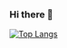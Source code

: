 ### Hi there 👋


[![Top Langs](https://github-readme-stats.vercel.app/api/top-langs/?username=abhijeet002&theme=flag-india)](https://github.com/anuraghazra/github-readme-stats)


<!--
![Anurag's GitHub stats](https://github-readme-stats.vercel.app/api?username=abhijeet002&show_icons=true&theme=vision-friendly-dark)
**Abhijeet002/Abhijeet002** is a ✨ _special_ ✨ repository because its `README.md` (this file) appears on your GitHub profile.

Here are some ideas to get you started:

- 🔭 I’m currently working on ...
- 🌱 I’m currently learning ...
- 👯 I’m looking to collaborate on ...
- 🤔 I’m looking for help with ...
- 💬 Ask me about ...
- 📫 How to reach me: ...
- 😄 Pronouns: ...
- ⚡ Fun fact: ...
-->
